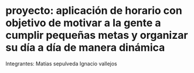 # proyecto: aplicación de horario con objetivo de motivar a la gente a cumplir pequeñas metas y organizar su día a día de manera dinámica
Integrantes: Matias sepulveda 
             Ignacio vallejos
